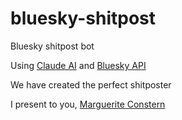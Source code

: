 # bluesky-shitpost
Bluesky shitpost bot 

Using [Claude AI](https://www.anthropic.com/index/introducing-claude) and [Bluesky API](https://docs.bsky.app/docs/starter-templates/bots)

We have created the perfect shitposter

I present to you, [Marguerite Constern](https://bsky.app/profile/margueriteconstern.bsky.social)